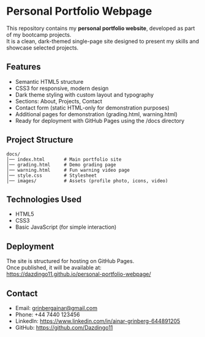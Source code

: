 # Personal Portfolio Webpage

This repository contains my **personal portfolio website**, developed as part of my bootcamp projects.  
It is a clean, dark-themed single-page site designed to present my skills and showcase selected projects.

## Features
- Semantic HTML5 structure
- CSS3 for responsive, modern design
- Dark theme styling with custom layout and typography
- Sections: About, Projects, Contact
- Contact form (static HTML-only for demonstration purposes)
- Additional pages for demonstration (grading.html, warning.html)
- Ready for deployment with GitHub Pages using the /docs directory

## Project Structure
```
docs/
│── index.html       # Main portfolio site
│── grading.html     # Demo grading page
│── warning.html     # Fun warning video page
│── style.css        # Stylesheet
│── images/          # Assets (profile photo, icons, video)
```

## Technologies Used
- HTML5
- CSS3
- Basic JavaScript (for simple interaction)

## Deployment
The site is structured for hosting on GitHub Pages.  
Once published, it will be available at:  
https://dazdingo11.github.io/personal-portfolio-webpage/

## Contact
- Email: grinbergainar@gmail.com
- Phone: +44 7440 123456
- LinkedIn: https://www.linkedin.com/in/ainar-grinberg-644891205
- GitHub: https://github.com/Dazdingo11
